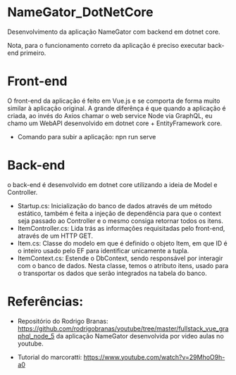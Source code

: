 # NameGator_DotNetCore
Desenvolvimento da aplicação NameGator com backend em dotnet core.

Nota, para o funcionamento correto da aplicação é preciso executar back-end primeiro.

# Front-end

O front-end da aplicação é feito em Vue.js e se comporta de forma muito similar à aplicação original. A grande diferênça é que quando a aplicação é criada, ao invés do Axios chamar o web service Node via GraphQL, eu chamo um WebAPI desenvolvido em dotnet core + EntityFramework core.

- Comando para subir a aplicação: npn run serve

# Back-end

o back-end é desenvolvido em dotnet core utilizando a ideia de Model e Controller.

- Startup.cs: Inicialização do banco de dados através de um método estático, também é feita a injeção de dependência para que o context seja passado ao Controller e o mesmo consiga retornar todos os itens.
- ItemController.cs: Lida trás as informações requisitadas pelo front-end, através de um HTTP GET.
- Item.cs: Classe do modelo em que é definido o objeto Item, em que ID é o inteiro usado pelo EF para identificar unicamente a tupla.
- ItemContext.cs: Estende o DbContext, sendo responsável por interagir com o banco de dados. Nesta classe, temos o atributo itens, usado para o transportar os dados que serão integrados na tabela do banco.

# Referências:

- Repositório do Rodrigo Branas: https://github.com/rodrigobranas/youtube/tree/master/fullstack_vue_graphql_node_5 da aplicação NameGator desenvolvida por
video aulas no youtube.

- Tutorial do marcoratti: https://www.youtube.com/watch?v=29MhoO9h-a0
